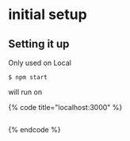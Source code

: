 # initial setup

## Setting it up

Only used on Local

```text
$ npm start
```

will run on

{% code title="localhost:3000" %}
```bash

```
{% endcode %}

